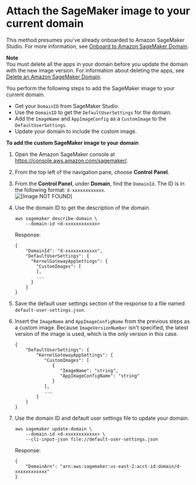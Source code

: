 # Attach the SageMaker image to your current domain<a name="studio-byoi-sdk-attach-current-domain"></a>

This method presumes you've already onboarded to Amazon SageMaker Studio\. For more information, see [Onboard to Amazon SageMaker Domain](gs-studio-onboard.md)\.

**Note**  
You must delete all the apps in your domain before you update the domain with the new image version\. For information about deleting the apps, see [Delete an Amazon SageMaker Domain](gs-studio-delete-domain.md)\.

You perform the following steps to add the SageMaker image to your current domain\.
+ Get your `DomainID` from SageMaker Studio\.
+ Use the `DomainID` to get the `DefaultUserSettings` for the domain\.
+ Add the `ImageName` and `AppImageConfig` as a `CustomImage` to the `DefaultUserSettings`\.
+ Update your domain to include the custom image\.

**To add the custom SageMaker image to your domain**

1. Open the Amazon SageMaker console at [https://console\.aws\.amazon\.com/sagemaker/](https://console.aws.amazon.com/sagemaker/)\.

1. From the top left of the navigation pane, choose **Control Panel**\.

1. From the **Control Panel**, under **Domain**, find the `DomainId`\. The ID is in the following format: `d-xxxxxxxxxxxx`\.  
![\[Image NOT FOUND\]](http://docs.aws.amazon.com/sagemaker/latest/dg/images/studio/studio-byoi-id.png)

1. Use the domain ID to get the description of the domain\.

   ```
   aws sagemaker describe-domain \
       --domain-id <d-xxxxxxxxxxxx>
   ```

   Response:

   ```
   {
       "DomainId": "d-xxxxxxxxxxxx",
       "DefaultUserSettings": {
         "KernelGatewayAppSettings": {
           "CustomImages": [
           ],
           ...
         }
       }
   }
   ```

1. Save the default user settings section of the response to a file named `default-user-settings.json`\.

1. Insert the `ImageName` and `AppImageConfigName` from the previous steps as a custom image\. Because `ImageVersionNumber` isn't specified, the latest version of the image is used, which is the only version in this case\.

   ```
   {
       "DefaultUserSettings": {
           "KernelGatewayAppSettings": { 
              "CustomImages": [ 
                 { 
                    "ImageName": "string",
                    "AppImageConfigName": "string"
                 }
              ],
              ...
           }
       }
   }
   ```

1. Use the domain ID and default user settings file to update your domain\.

   ```
   aws sagemaker update-domain \
       --domain-id <d-xxxxxxxxxxxx> \
       --cli-input-json file://default-user-settings.json
   ```

   Response:

   ```
   {
       "DomainArn": "arn:aws:sagemaker:us-east-2:acct-id:domain/d-xxxxxxxxxxxx"
   }
   ```
